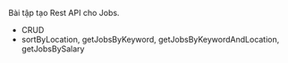 Bài tập tạo Rest API cho Jobs.
- CRUD
- sortByLocation, getJobsByKeyword, getJobsByKeywordAndLocation, getJobsBySalary
